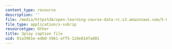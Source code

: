 ```yaml
---
content_type: resource
description: ''
file: /media/https%3A/open-learning-course-data-rc.s3.amazonaws.com/5-07sc-biological-chemistry-i-fall-2013/01a3981eedb05961aff512de814fad01_VykaDbJIb8A.vtt
file_type: application/x-subrip
resourcetype: Other
title: 3play caption file
uid: 01a3981e-edb0-5961-aff5-12de814fad01
---
```

